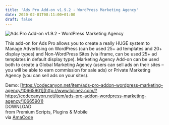 ```yaml
---
title: 'Ads Pro Add-on v1.9.2 - WordPress Marketing Agency'
date: 2020-02-01T08:11:00+01:00
draft: false
---
```


![Ads Pro Add-on v1.9.2 - WordPress Marketing Agency](http://www.codelist.cc/uploads/posts/2020-02/1580540668_ads-pro-add-on.jpg "Ads Pro Add-on v1.9.2 - WordPress Marketing Agency")  
  
This add-on for Ads Pro allows you to create a really HUGE system to Manage Advertising on WordPress (can be used 25+ ad templates and 20+ display types) and Non-WordPress Sites (via iframe, can be used 25+ ad templates in default display type). Marketing Agency Add-on can be used both to create a Global Marketing Agency (users can sell ads on their sites – you will be able to earn commission for sale ads) or Private Marketing Agency (you can sell ads on your sites).  
  
Demo: [https://codecanyon.net/item/ads-pro-addon-wordpress-marketing-agency/10665901](http://www.lolinez.com/?https://codecanyon.net/item/ads-pro-addon-wordpress-marketing-agency/10665901)  
DOWNLOAD  
from Premium Scripts, Plugins & Mobile  
via [AmaCode](https://amazcode.ooo)